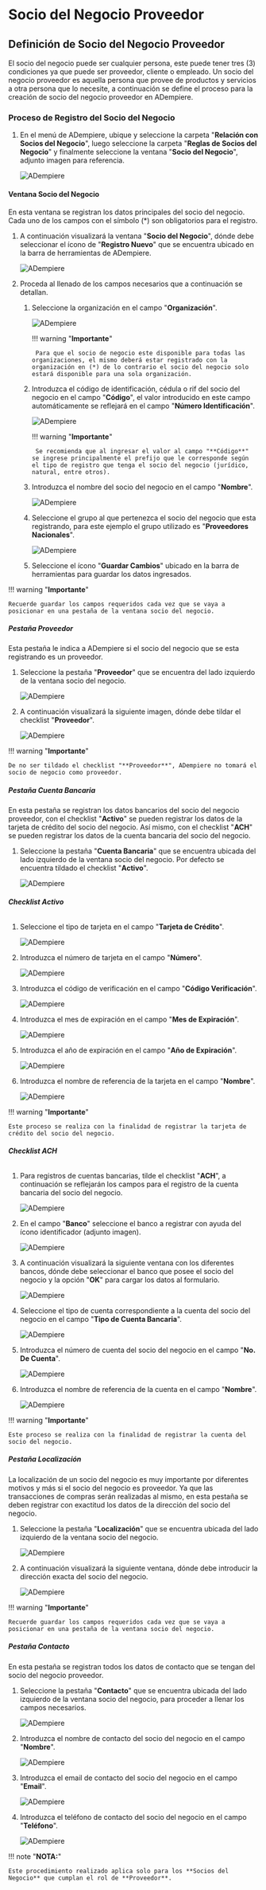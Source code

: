 # **Socio del Negocio Proveedor**

## **Definición de Socio del Negocio Proveedor**                

El socio del negocio puede ser cualquier persona, este puede tener tres (3) condiciones ya que puede ser proveedor, cliente o empleado. Un socio del negocio proveedor es aquella persona que provee de productos y servicios a otra persona que lo necesite, a continuación se define el proceso para la creación de socio del negocio proveedor en ADempiere.

### **Proceso de Registro del Socio del Negocio**

1. En el menú de ADempiere, ubique y seleccione la carpeta "**Relación con Socios del Negocio**", luego seleccione la carpeta "**Reglas de Socios del Negocio**" y finalmente seleccione la ventana "**Socio del Negocio**", adjunto imagen para referencia.

    ![ADempiere](../img/menu.png "Menú de ADempiere")

#### **Ventana Socio del Negocio** 

En esta ventana se registran los datos principales del socio del negocio. Cada uno de los campos con el símbolo (*) son obligatorios para el registro.

1. A continuación visualizará la ventana "**Socio del Negocio**", dónde debe seleccionar el ícono de "**Registro Nuevo**" que se encuentra ubicado en la barra de herramientas de ADempiere.

    ![ADempiere](../img/ventana.png "Ventana de Registro de Socio del Negocio")

1. Proceda al llenado de los campos necesarios que a continuación se detallan.
    
    1. Seleccione la organización en el campo "**Organización**".

        ![ADempiere](../img/organizacion.png "Ventana de Registro de Socio del Negocio")

        !!! warning "**Importante**"

            Para que el socio de negocio este disponible para todas las organizaciones, el mismo deberá estar registrado con la organización en (*) de lo contrario el socio del negocio solo estará disponible para una sola organización. 
    
    1. Introduzca el código de identificación, cédula o rif del socio del negocio en el campo "**Código**", el valor introducido en este campo automáticamente se reflejará en el campo "**Número Identificación**".
        
        ![ADempiere](../img/codigo.png "Ventana de Registro de Socio del Negocio")
    
        !!! warning "**Importante**"

            Se recomienda que al ingresar el valor al campo "**Código**" se ingrese principalmente el prefijo que le corresponde según el tipo de registro que tenga el socio del negocio (jurídico, natural, entre otros).

    1. Introduzca el nombre del socio del negocio en el campo "**Nombre**".

        ![ADempiere](../img/nombre.png "Ventana de Registro de Socio del Negocio")

    1. Seleccione el grupo al que pertenezca el socio del negocio que esta registrando, para este ejemplo el grupo utilizado es "**Proveedores Nacionales**".

        ![ADempiere](../img/grupo.png "Ventana de Registro de Socio del Negocio")

    1. Seleccione el ícono "**Guardar Cambios**" ubicado en la barra de herramientas para guardar los datos ingresados.

!!! warning "**Importante**"

    Recuerde guardar los campos requeridos cada vez que se vaya a posicionar en una pestaña de la ventana socio del negocio. 

##### **Pestaña Proveedor**

Esta pestaña le indica a ADempiere si el socio del negocio que se esta registrando es un proveedor. 

1. Seleccione la pestaña "**Proveedor**" que se encuentra del lado izquierdo de la ventana socio del negocio. 

    ![ADempiere](../img/pestproveedor.png "Ventana de Registro de Socio del Negocio")

1. A continuación visualizará la siguiente imagen, dónde debe tildar el checklist "**Proveedor**". 

    ![ADempiere](../img/checklist.png "Ventana de Registro de Socio del Negocio")

!!! warning "**Importante**"

    De no ser tildado el checklist "**Proveedor**", ADempiere no tomará el socio de negocio como proveedor. 

##### **Pestaña Cuenta Bancaria**

En esta pestaña se registran los datos bancarios del socio del negocio proveedor, con el checklist "**Activo**" se pueden registrar los datos de la tarjeta de crédito del socio del negocio. Así mismo, con el checklist "**ACH**" se pueden registrar los datos de la cuenta bancaria del socio del negocio.

1. Seleccione la pestaña "**Cuenta Bancaria**" que se encuentra ubicada del lado izquierdo de la ventana socio del negocio. Por defecto se encuentra tildado el checklist "**Activo**".

    ![ADempiere](../img/pestcuenta.png "Ventana de Registro de Socio del Negocio")

###### **Checklist Activo**

1. Seleccione el tipo de tarjeta en el campo "**Tarjeta de Crédito**".

    ![ADempiere](../img/tipotarjeta.png "Ventana de Registro de Socio del Negocio")

1. Introduzca el número de tarjeta en el campo "**Número**".

    ![ADempiere](../img/nutarjeta.png "Ventana de Registro de Socio del Negocio")

1. Introduzca el código de verificación en el campo "**Código Verificación**".

    ![ADempiere](../img/codverificacion.png "Ventana de Registro de Socio del Negocio")

1. Introduzca el mes de expiración en el campo "**Mes de Expiración**".

    ![ADempiere](../img/mesexpiracion.png "Ventana de Registro de Socio del Negocio")

1. Introduzca el año de expiración en el campo "**Año de Expiración**".

    ![ADempiere](../img/añoexpiracion.png "Ventana de Registro de Socio del Negocio")

1. Introduzca el nombre de referencia de la tarjeta en el campo "**Nombre**".

    ![ADempiere](../img/nomcuenta.png "Ventana de Registro de Socio del Negocio")

!!! warning "**Importante**"
    
    Este proceso se realiza con la finalidad de registrar la tarjeta de crédito del socio del negocio. 

###### **Checklist ACH**

1. Para registros de cuentas bancarias, tilde el checklist "**ACH**", a continuación se reflejarán los campos para el registro de la cuenta bancaria del socio del negocio.
    
    ![ADempiere](../img/ACH.png "Ventana de Registro de Socio del Negocio")

1. En el campo "**Banco**" seleccione el banco a registrar con ayuda del ícono identificador (adjunto imagen).

    ![ADempiere](../img/banco.png "Ventana de Registro de Socio del Negocio")

1. A continuación visualizará la siguiente ventana con los diferentes bancos, dónde debe seleccionar el banco que posee el socio del negocio y la opción "**OK**" para cargar los datos al formulario.

    ![ADempiere](../img/ventcuentas.png "Ventana de Registro de Socio del Negocio")

1. Seleccione el tipo de cuenta correspondiente a la cuenta del socio del negocio en el campo "**Tipo de Cuenta Bancaria**".

    ![ADempiere](../img/tipocuenta.png "Ventana de Registro de Socio del Negocio")

1. Introduzca el número de cuenta del socio del negocio en el campo "**No. De Cuenta**".

    ![ADempiere](../img/numcuenta.png "Ventana de Registro de Socio del Negocio")

1. Introduzca el nombre de referencia de la cuenta en el campo "**Nombre**".

    ![ADempiere](../img/nomcuenta2.png "Ventana de Registro de Socio del Negocio")

!!! warning "**Importante**"

    Este proceso se realiza con la finalidad de registrar la cuenta del socio del negocio. 

##### **Pestaña Localización**

La localización de un socio del negocio es muy importante por diferentes motivos y más si el socio del negocio es proveedor. Ya que las transacciones de compras serán realizadas al mismo, en esta pestaña se deben registrar con exactitud los datos de la dirección del socio del negocio.

1. Seleccione la pestaña "**Localización**" que se encuentra ubicada del lado izquierdo de la ventana socio del negocio.

    ![ADempiere](../img/pestlocalizacion.png "Ventana de Registro de Socio del Negocio")

1. A continuación visualizará la siguiente ventana, dónde debe introducir la dirección exacta del socio del negocio.

    ![ADempiere](../img/ventlocalizacion.png "Ventana de Registro de Socio del Negocio")

!!! warning "**Importante**"
                
    Recuerde guardar los campos requeridos cada vez que se vaya a posicionar en una pestaña de la ventana socio del negocio.

##### **Pestaña Contacto**

En esta pestaña se registran todos los datos de contacto que se tengan del socio del negocio proveedor.

1. Seleccione la pestaña "**Contacto**" que se encuentra ubicada del lado izquierdo de la ventana socio del negocio, para proceder a llenar los campos necesarios.

    ![ADempiere](../img/pestcontacto.png "Ventana de Registro de Socio del Negocio")

1. Introduzca el nombre de contacto del socio del negocio en el campo "**Nombre**".

    ![ADempiere](../img/nombcontacto.png "Ventana de Registro de Socio del Negocio")

1. Introduzca el email de contacto del socio del negocio en el campo "**Email**".

    ![ADempiere](../img/emailcontacto.png "Ventana de Registro de Socio del Negocio")

1. Introduzca el teléfono de contacto del socio del negocio en el campo "**Teléfono**".

    ![ADempiere](../img/telecontacto.png "Ventana de Registro de Socio del Negocio")

!!! note "**NOTA:**"
        
    Este procedimiento realizado aplica solo para los **Socios del Negocio** que cumplan el rol de **Proveedor**.
